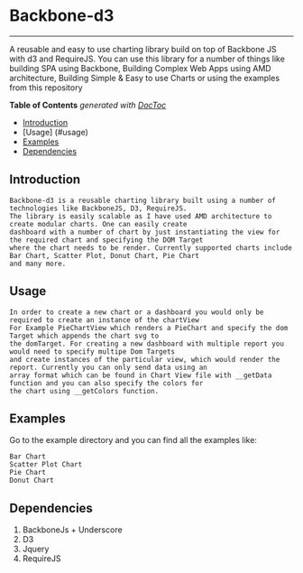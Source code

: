 # Backbone-d3
___
A reusable and easy to use charting library build on top of Backbone JS with d3 and RequireJS. You can use this library for a number of things like building SPA using Backbone, Building Complex Web Apps using AMD architecture, Building Simple & Easy to use Charts or using the examples from this repository

<!-- START doctoc generated TOC please keep comment here to allow auto update -->
<!-- DON'T EDIT THIS SECTION, INSTEAD RE-RUN doctoc TO UPDATE -->
**Table of Contents**  *generated with [DocToc](https://github.com/thlorenz/doctoc)*

- [Introduction](#introduction)
- [Usage] (#usage)
- [Examples](#examples)
- [Dependencies](#dependencies)

<!-- END doctoc generated TOC please keep comment here to allow auto update -->


## Introduction

    Backbone-d3 is a reusable charting library built using a number of technologies like BackboneJS, D3, RequireJS. 
    The library is easily scalable as I have used AMD architecture to create modular charts. One can easily create 
    dashboard with a number of chart by just instantiating the view for the required chart and specifying the DOM Target
    where the chart needs to be render. Currently supported charts include Bar Chart, Scatter Plot, Donut Chart, Pie Chart 
    and many more.

## Usage
    In order to create a new chart or a dashboard you would only be required to create an instance of the chartView
    For Example PieChartView which renders a PieChart and specify the dom Target which appends the chart svg to 
    the domTarget. For creating a new dashboard with multiple report you would need to specify multipe Dom Targets
    and create instances of the particular view, which would render the report. Currently you can only send data using an
    array format which can be found in Chart View file with __getData function and you can also specify the colors for 
    the chart using __getColors function.

## Examples

Go to the example directory and you can find all the examples like:
    
    Bar Chart 
    Scatter Plot Chart
    Pie Chart
    Donut Chart
    
## Dependencies
   1. BackboneJs + Underscore
   2. D3
   3. Jquery
   4. RequireJS


